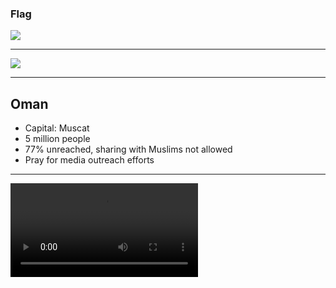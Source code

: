 ### Flag

![](https://upload.wikimedia.org/wikipedia/commons/d/dd/Flag_of_Oman.svg)

---

![](https://upload.wikimedia.org/wikipedia/commons/f/fb/Oman_on_the_globe_%28Afro-Eurasia_centered%29.svg)

---

## Oman

- Capital: Muscat
- 5 million people
- 77% unreached, sharing with Muslims not allowed
- Pray for media outreach efforts

---

![](https://storage.googleapis.com/prayer-videos/country/oman.mp4)
